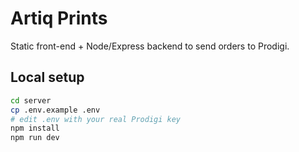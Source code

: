 # Artiq Prints

Static front-end + Node/Express backend to send orders to Prodigi.

## Local setup

```bash
cd server
cp .env.example .env
# edit .env with your real Prodigi key
npm install
npm run dev
